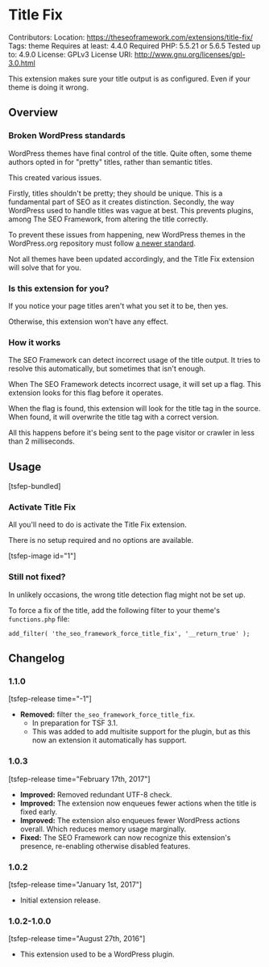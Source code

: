 # Title Fix
Contributors:
Location: https://theseoframework.com/extensions/title-fix/
Tags: theme
Requires at least: 4.4.0
Required PHP: 5.5.21 or 5.6.5
Tested up to: 4.9.0
License: GPLv3
License URI: http://www.gnu.org/licenses/gpl-3.0.html

This extension makes sure your title output is as configured. Even if your theme is doing it wrong.

## Overview

### Broken WordPress standards

WordPress themes have final control of the title. Quite often, some theme authors opted in for "pretty" titles, rather than semantic titles.

This created various issues.

Firstly, titles shouldn't be pretty; they should be unique. This is a fundamental part of SEO as it creates distinction.
Secondly, the way WordPress used to handle titles was vague at best. This prevents plugins, among The SEO Framework, from altering the title correctly.

To prevent these issues from happening, new WordPress themes in the WordPress.org repository must follow [a newer standard](https://make.wordpress.org/core/2014/10/29/title-tags-in-4-1/).

Not all themes have been updated accordingly, and the Title Fix extension will solve that for you.

### Is this extension for you?

If you notice your page titles aren't what you set it to be, then yes.

Otherwise, this extension won't have any effect.

### How it works

The SEO Framework can detect incorrect usage of the title output. It tries to resolve this automatically, but sometimes that isn't enough.

When The SEO Framework detects incorrect usage, it will set up a flag. This extension looks for this flag before it operates.

When the flag is found, this extension will look for the title tag in the source.
When found, it will overwrite the title tag with a correct version.

All this happens before it's being sent to the page visitor or crawler in less than 2 milliseconds.

## Usage

[tsfep-bundled]

### Activate Title Fix

All you'll need to do is activate the Title Fix extension.

There is no setup required and no options are available.

[tsfep-image id="1"]

### Still not fixed?

In unlikely occasions, the wrong title detection flag might not be set up.

To force a fix of the title, add the following filter to your theme's `functions.php` file:

`add_filter( 'the_seo_framework_force_title_fix', '__return_true' );
`

## Changelog

### 1.1.0

[tsfep-release time="-1"]

* **Removed:** filter `the_seo_framework_force_title_fix`.
	* In preparation for TSF 3.1.
	* This was added to add multisite support for the plugin, but as this now an extension it automatically has support.

### 1.0.3

[tsfep-release time="February 17th, 2017"]

* **Improved:** Removed redundant UTF-8 check.
* **Improved:** The extension now enqueues fewer actions when the title is fixed early.
* **Improved:** The extension also enqueues fewer WordPress actions overall. Which reduces memory usage marginally.
* **Fixed:** The SEO Framework can now recognize this extension's presence, re-enabling otherwise disabled features.

### 1.0.2

[tsfep-release time="January 1st, 2017"]

* Initial extension release.

### 1.0.2-1.0.0

[tsfep-release time="August 27th, 2016"]

* This extension used to be a WordPress plugin.

